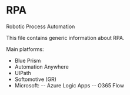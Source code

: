 # RPA
Robotic Process Automation

This file contains generic information about RPA.

Main platforms:
- Blue Prism
- Automation Anywhere
- UIPath
- Softomotive (GR)
- Microsoft:
  -- Azure Logic Apps
  -- O365 Flow
